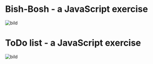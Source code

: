 # Bish-Bosh - a JavaScript exercise



![bild](https://user-images.githubusercontent.com/116891646/227583421-5f15803b-1903-4df7-9ca1-f9ef3c20ff7a.png)


# ToDo list - a JavaScript exercise

![bild](https://user-images.githubusercontent.com/116891646/227584834-aef2ebf4-48f4-40b7-bd74-45b411c1dbb9.png)

